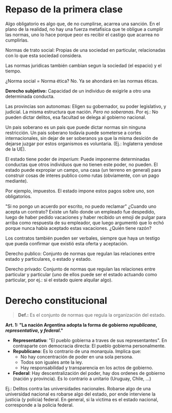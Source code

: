 # Repaso de la primera clase

Algo obligatorio es algo que, de no cumplirse, acarrea una sanción. En el plano de la realidad, no hay una fuerza metafisica que te obligue a cumplir las normas, uno lo hace porque peor es recibir el castigo que acarrea no cumplirlas.

Normas de trato social: Propias de una sociedad en particular, relacionadas con lo que esta sociedad considera.

Las normas juridicas también cambian segun la sociedad (el espacio) y el tiempo.

¿Norma social = Norma ética? No. Ya se ahondará en las normas éticas.

**Derecho subjetivo:** Capacidad de un individuo de exigirle a otro una determinada conducta.

Las provincias son autonomas: Eligen su gobernador, su poder legislativo, y judicial. La misma estructura que nación. *Pero no soberanas*. Por ej.: No pueden dictar delitos, esa facultad se delega al gobierno nacional.

Un pais soberano es un pais que puede dictar normas sin ninguna restricción. Un pais soberano todavía puede someterse a cortes internacionales, sin dejar de ser soberanos ya que la misma desición de dejarse juzgar por estos organismos es voluntaria. (Ej.: Inglaterra yendose de la UE).

El estado tiene poder de *imperium*: Puede imponerme determinadas conductas que otros individuos que no tienen este poder, no pueden. El estado puede expropiar un campo, una casa (un terreno en general) para construir cosas de interes publico como rutas (obviamente, con un pago mediante).

Por ejemplo, impuestos. El estado impone estos pagos sobre uno, son obligatorios.

"Si no pongo un acuerdo por escrito, no puedo reclamar" ¿Cuando uno acepta un contrato? Existe un fallo donde un empleado fue despedido, luego de haber pedido vacaciones y haber recibido un emoji de pulgar para arriba como respuesta de su empleador, que luego argumentó que lo echó porque nunca había aceptado estas vacaciones. ¿Quién tiene razón?

Los contratos también pueden ser verbales, siempre que haya un testigo que pueda confirmar que existió esta oferta y aceptación.

Derecho publico: Conjunto de normas que regulan las relaciones entre estado y particulares, o estado y estado.

Derecho privado: Conjunto de normas que regulan las relaciones entre particular y particular (uno de ellos puede ser el estado actuando como particular, por ej.: si el estado quiere alquilar algo).

# Derecho constitucional
> **Def.:** Es el conjunto de normas que regula la organización del estado.

**Art. 1: "La nación Argentina adopta la forma de gobierno _republicana_, _representativa_, y _federal_."**

+ **Representativo**: "El pueblo gobierna a traves de sus representantes". En contraparte con democracia directa: El pueblo gobierna personalmente.
+ **Republicano**: Es lo contrario de una monarquía. Implica que:
    + No hay concentración de poder en una sola persona.
    + Todos son iguales ante la ley.
    + Hay responsabilidad y transparencia en los actos de gobierno.
+ **Federal**: Hay descentralización del poder, hay dos ordenes de gobierno (nación y provincia). Es lo contrario a unitario (Uruguay, Chile, ...)

Ej.: Delitos contra las universidades nacionales. Robarse algo de una universidad nacional es robarse algo del estado, por ende interviene la justicia (y policia) federal. En general, si la victima es el estado nacional, corresponde a la policia federal.